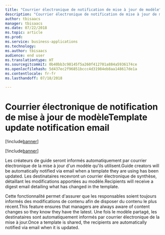 ```yaml
---
title: "Courrier électronique de notification de mise à jour de modèle"
description: "Courrier électronique de notification de mise à jour de modèle"
author: tbisaacs
manager: tbisaacs
ms.date: 07/22/2018
ms.topic: article
ms.prod: 
ms.service: business-applications
ms.technology: 
ms.author: tbisaacs
audience: end user
ms.translationtype: HT
ms.sourcegitcommit: 0b40bb3c98145f5a260f412701a884a5936174ce
ms.openlocfilehash: 5d437ec2f96851bccc4d31984eb8aa148617de1a
ms.contentlocale: fr-fr
ms.lasthandoff: 07/18/2018

---
```

#  <a name="template-update-notification-email"></a><span data-ttu-id="efcfb-103">Courrier électronique de notification de mise à jour de modèle</span><span class="sxs-lookup"><span data-stu-id="efcfb-103">Template update notification email</span></span>

[!include[banner](../../../includes/banner.md)]

[!include[banner](../../../includes/public-preview.md)]

<span data-ttu-id="efcfb-104">Les créateurs de guide seront informés automatiquement par courrier électronique de la mise à jour d'un modèle qu'ils utilisent.</span><span class="sxs-lookup"><span data-stu-id="efcfb-104">Guide creators will be automatically notified via email when a template they are using has been updated.</span></span> <span data-ttu-id="efcfb-105">Les destinataires recevront un courrier électronique de synthèse, détaillant les modifications apportées au modèle.</span><span class="sxs-lookup"><span data-stu-id="efcfb-105">Recipients will receive a digest email detailing what has changed in the template.</span></span> 

<span data-ttu-id="efcfb-106">Cette fonctionnalité permet d'assurer que les responsables soient toujours informés des modifications de contenu afin de disposer du contenu le plus récent.</span><span class="sxs-lookup"><span data-stu-id="efcfb-106">This feature ensures that managers are always aware of content changes so they know they have the latest.</span></span> <span data-ttu-id="efcfb-107">Une fois le modèle partagé, les destinataires sont automatiquement informés par courrier électronique de la mise à jour.</span><span class="sxs-lookup"><span data-stu-id="efcfb-107">Once a template is shared, the recipients are automatically notified via email when it is updated.</span></span>

<!--
# Who uses this feature  
Managers
# License required
Talent license 
# Development status
In development
# Target timeframe
* Public Preview: June
* GA: July
-->

